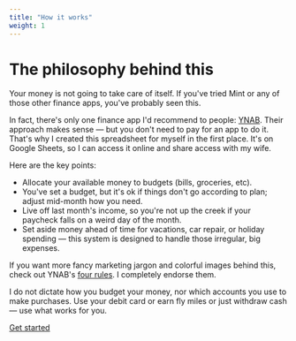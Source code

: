 ```yaml
---
title: "How it works"
weight: 1
---
```


# The philosophy behind this

Your money is not going to take care of itself.
If you've tried Mint or any of those other finance apps, you've probably seen this.

In fact, there's only one finance app I'd recommend to people: [YNAB](https://www.youneedabudget.com/features/).
Their approach makes sense — but you don't need to pay for an app to do it.
That's why I created this spreadsheet for myself in the first place.
It's on Google Sheets, so I can access it online and share access with my wife.

Here are the key points:

* Allocate your available money to budgets (bills, groceries, etc).
* You've set a budget, but it's ok if things don't go according to plan; adjust mid-month how you need.
* Live off last month's income, so you're not up the creek if your paycheck falls on a weird day of the month.
* Set aside money ahead of time for vacations, car repair, or holiday spending — this system is designed to handle those irregular, big expenses.

If you want more fancy marketing jargon and colorful images behind this, check out YNAB's [four rules](https://www.youneedabudget.com/the-four-rules/).
I completely endorse them.

I do not dictate how you budget your money, nor which accounts you use to make purchases.
Use your debit card or earn fly miles or just withdraw cash — use what works for you.

<a href="/usage/initial-setup" class="action-button">Get started</a>
